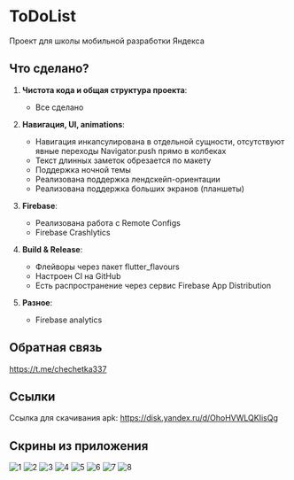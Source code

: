 # ToDoList

Проект для школы мобильной разработки Яндекса

## Что сделано?

1. **Чистота кода и общая структура проекта**:
    - Все сделано

2. **Навигация, UI, animations**:
    - Навигация инкапсулирована в отдельной сущности, отсутствуют явные переходы Navigator.push прямо в колбеках
    - Текст длинных заметок обрезается по макету
    - Поддержка ночной темы
    - Реализована поддержка лендскейп-ориентации
    - Реализована поддержка больших экранов (планшеты)

4. **Firebase**:
    - Реализована работа с Remote Configs
    - Firebase Crashlytics

5. **Build & Release**:
    - Флейворы через пакет flutter_flavours
    - Настроен CI на GitHub
    - Есть распространение через сервис Firebase App Distribution

6. **Разное**:
    - Firebase analytics

## Обратная связь

https://t.me/chechetka337

## Ссылки

Ссылка для скачивания apk: https://disk.yandex.ru/d/OhoHVWLQKIisQg

## Скрины из приложения
![1](https://downloader.disk.yandex.ru/preview/9e1a975c69f8c5c449ad581b13e6785658b8eb9094b198921480b4df584200a0/648b98df/qusGiosQuCmqWv9N_SP0hk6XaktfWWdvtf_JwZhIBT4ATAYSw9MxVAvFsFTLXKBPGKlapmnA0ZcSL80grEVp8Q%3D%3D?uid=0&filename=1.jpg&disposition=inline&hash=&limit=0&content_type=image%2Fjpeg&owner_uid=0&tknv=v2&size=2048x2048)
![2](https://downloader.disk.yandex.ru/preview/66466c0ac30c1b983869ef35a437a7873446cfbf6f9a7522e992037824168cca/648b9907/eD6BfXqaqYuvTc2-32mOfKs02GFV10ofYTciqg3CdJ-5KAEeZ6PnEEWbOrnCxlW-s7cP9gNY1CEaXdhibduVMA%3D%3D?uid=0&filename=2.jpg&disposition=inline&hash=&limit=0&content_type=image%2Fjpeg&owner_uid=0&tknv=v2&size=2048x2048)
![3](https://downloader.disk.yandex.ru/preview/7ad9c12c3ae691bc948ba8fc203ea64c794a832dded9ae1a4de7c3249dfc3b42/648b98b3/07vDvRdiGK_Umqb7K0OKYas02GFV10ofYTciqg3CdJ-yMHWQaKaSNVLIpNZrHaUE33jMQBcAju-9PJh_PPlWWg%3D%3D?uid=0&filename=3.jpg&disposition=inline&hash=&limit=0&content_type=image%2Fjpeg&owner_uid=0&tknv=v2&size=2048x2048)
![4](https://downloader.disk.yandex.ru/preview/5f73dc8a3aebabe1ae5b9e62b05690ba74059362f2e1d5dddd60d608314cc5e7/648b991c/P3ReepbGdJVcT0OtClNqgnab7LafuJGD41SA5tKzvEi6FunNdYW2rl-Q8lrMyPIiPUZv65Q0aBs7BQMWngW4ww%3D%3D?uid=0&filename=4.jpg&disposition=inline&hash=&limit=0&content_type=image%2Fjpeg&owner_uid=0&tknv=v2&size=2048x2048)
![5](https://downloader.disk.yandex.ru/preview/74b48f693dc052efd15dbc9530091c4a4f7b3426e84a7e67c307bdfd24b93ae7/648b9958/S8LFtDL_BVVx-0LfPJ_eYqs02GFV10ofYTciqg3CdJ_ebKO8bkJPfd7urczB4cdEZJXiOGJtaP0dl4-OdtGr5A%3D%3D?uid=0&filename=5.jpg&disposition=inline&hash=&limit=0&content_type=image%2Fjpeg&owner_uid=0&tknv=v2&size=2048x2048)
![6](https://downloader.disk.yandex.ru/preview/fbdfa2e5a76e0754052cee42b23e45a8ecd77a704a83d4a16aed25646ff59dbc/648b99ab/PIHCRTDizrCkycxQ0ALIsqs02GFV10ofYTciqg3CdJ_K-RoK6HI-IhbvRj-VsbzuEg8ivXYjhnnHtYAx7Ol6mA%3D%3D?uid=0&filename=6.jpg&disposition=inline&hash=&limit=0&content_type=image%2Fjpeg&owner_uid=0&tknv=v2&size=2048x2048)
![7](https://downloader.disk.yandex.ru/preview/94277d34dda4b32d44232bba111f8ee4282342621dd19c376e48ce92f65b4583/64b4b5bb/StG9dfTApLlWKDIZ8szENwUj2BIVxAf_j1Sn3pAeQdmQMtji4x383N1gkOPt7D5xg-RJ5siDCc3Y06eTdnsSnA%3D%3D?uid=0&filename=7.jpg&disposition=inline&hash=&limit=0&content_type=image%2Fjpeg&owner_uid=0&tknv=v2&size=2048x2048)
![8](https://downloader.disk.yandex.ru/preview/1541e8589079f1cf02df552091ea8f89ce53f4ac30066c6714e7e261fb52cf7d/64b4b5d1/QYqSl1Y77piXs8doYus9YVx3u6QwLGUzj4ZZvu2a0xKdZX_sq5QzwumVCu2hf-zEYn781nrzC7kjBkhKf17Ipw%3D%3D?uid=0&filename=8.jpg&disposition=inline&hash=&limit=0&content_type=image%2Fjpeg&owner_uid=0&tknv=v2&size=2048x2048)
